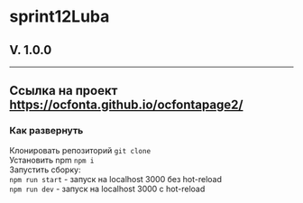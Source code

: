 # sprint12Luba
## V. 1.0.0
---
Ссылка на проект <https://ocfonta.github.io/ocfontapage2/>
---
### Как развернуть

Клонировать репозиторий `git clone`  <br/>
Установить npm `npm i`  <br/>
Запустить сборку:  <br/>
`npm run start` - запуск на localhost 3000 без hot-reload <br/>
`npm run dev` - запуск на localhost 3000 c hot-reload <br/>
